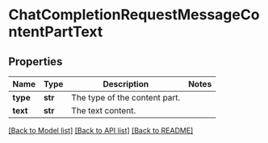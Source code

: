 # ChatCompletionRequestMessageContentPartText

## Properties
Name | Type | Description | Notes
------------ | ------------- | ------------- | -------------
**type** | **str** | The type of the content part. | 
**text** | **str** | The text content. | 

[[Back to Model list]](../README.md#documentation-for-models) [[Back to API list]](../README.md#documentation-for-api-endpoints) [[Back to README]](../README.md)

